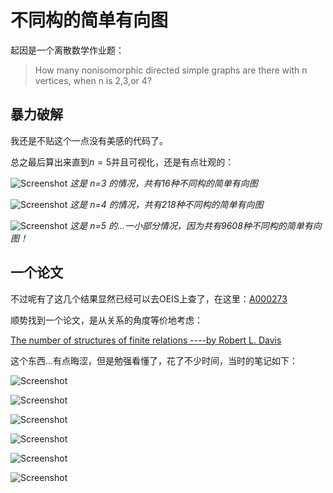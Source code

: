 # 不同构的简单有向图

起因是一个离散数学作业题：

> How many nonisomorphic directed simple graphs are there with n vertices, when n is 2,3,or 4?

## 暴力破解

我还是不贴这个一点没有美感的代码了。

总之最后算出来直到$n=5$并且可视化，还是有点壮观的：

![Screenshot](img/不同构的简单有向图-1.png)
*这是 n=3 的情况，共有16种不同构的简单有向图*

![Screenshot](img/不同构的简单有向图-2.png)
*这是 n=4 的情况，共有218种不同构的简单有向图*

![Screenshot](img/不同构的简单有向图-3.png)
*这是 n=5 的...一小部分情况，因为共有9608种不同构的简单有向图！*

## 一个论文

不过呢有了这几个结果显然已经可以去OEIS上查了，在这里：[A000273](https://oeis.org/A000273)

顺势找到一个论文，是从关系的角度等价地考虑：

[The number of structures of finite relations ----by Robert L. Davis](https://www.ams.org/journals/proc/1953-004-03/S0002-9939-1953-0055294-2/)

这个东西...有点晦涩，但是勉强看懂了，花了不少时间，当时的笔记如下：

![Screenshot](img/不同构的简单有向图1.jpg)

![Screenshot](img/不同构的简单有向图2.jpg)

![Screenshot](img/不同构的简单有向图3.jpg)

![Screenshot](img/不同构的简单有向图4.jpg)

![Screenshot](img/不同构的简单有向图5.jpg)

![Screenshot](img/不同构的简单有向图6.jpg)